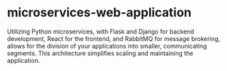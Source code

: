 # microservices-web-application
Utilizing Python microservices, with Flask and Django for backend development, React for the frontend, and RabbitMQ for message brokering, allows for the division of your applications into smaller, communicating segments. This architecture simplifies scaling and maintaining the application.
